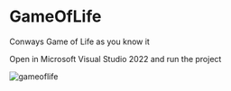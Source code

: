 # GameOfLife
Conways Game of Life as you know it

Open in Microsoft Visual Studio 2022 and run the project

![gameoflife](https://github.com/Leon-2802/GameOfLife/assets/72872011/0159cc52-2ddc-476c-bd58-2239db6c29d9)

